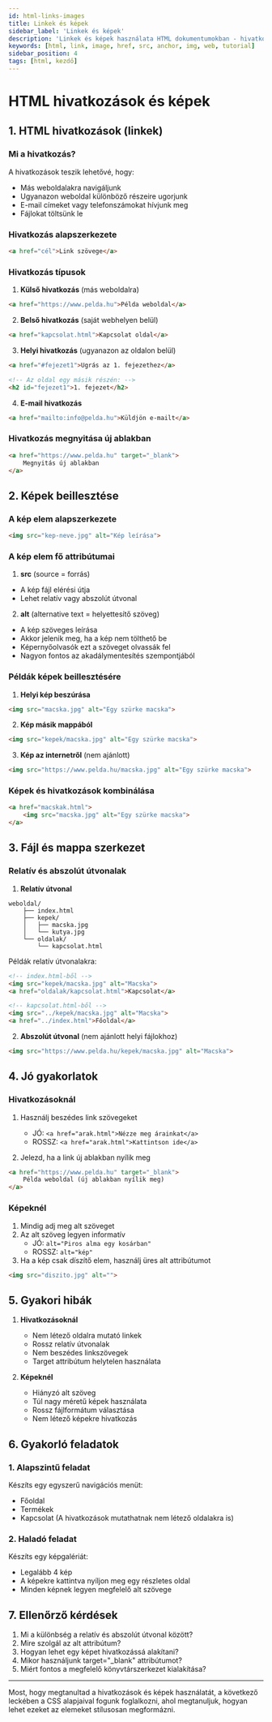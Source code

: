 ```yaml
---
id: html-links-images
title: Linkek és képek
sidebar_label: 'Linkek és képek'
description: 'Linkek és képek használata HTML dokumentumokban - hivatkozások készítése, képek beillesztése és optimalizálása'
keywords: [html, link, image, href, src, anchor, img, web, tutorial]
sidebar_position: 4
tags: [html, kezdő]
---
```


# HTML hivatkozások és képek

## 1. HTML hivatkozások (linkek)

### Mi a hivatkozás?
A hivatkozások teszik lehetővé, hogy:
- Más weboldalakra navigáljunk
- Ugyanazon weboldal különböző részeire ugorjunk
- E-mail címeket vagy telefonszámokat hívjunk meg
- Fájlokat töltsünk le

### Hivatkozás alapszerkezete
```html
<a href="cél">Link szövege</a>
```

### Hivatkozás típusok

1. **Külső hivatkozás** (más weboldalra)
```html
<a href="https://www.pelda.hu">Példa weboldal</a>
```

2. **Belső hivatkozás** (saját webhelyen belül)
```html
<a href="kapcsolat.html">Kapcsolat oldal</a>
```

3. **Helyi hivatkozás** (ugyanazon az oldalon belül)
```html
<a href="#fejezet1">Ugrás az 1. fejezethez</a>

<!-- Az oldal egy másik részén: -->
<h2 id="fejezet1">1. fejezet</h2>
```

4. **E-mail hivatkozás**
```html
<a href="mailto:info@pelda.hu">Küldjön e-mailt</a>
```

### Hivatkozás megnyitása új ablakban
```html
<a href="https://www.pelda.hu" target="_blank">
    Megnyitás új ablakban
</a>
```

## 2. Képek beillesztése

### A kép elem alapszerkezete
```html
<img src="kep-neve.jpg" alt="Kép leírása">
```

### A kép elem fő attribútumai

1. **src** (source = forrás)
- A kép fájl elérési útja
- Lehet relatív vagy abszolút útvonal

2. **alt** (alternative text = helyettesítő szöveg)
- A kép szöveges leírása
- Akkor jelenik meg, ha a kép nem tölthető be
- Képernyőolvasók ezt a szöveget olvassák fel
- Nagyon fontos az akadálymentesítés szempontjából

### Példák képek beillesztésére

1. **Helyi kép beszúrása**
```html
<img src="macska.jpg" alt="Egy szürke macska">
```

2. **Kép másik mappából**
```html
<img src="kepek/macska.jpg" alt="Egy szürke macska">
```

3. **Kép az internetről** (nem ajánlott)
```html
<img src="https://www.pelda.hu/macska.jpg" alt="Egy szürke macska">
```

### Képek és hivatkozások kombinálása

```html
<a href="macskak.html">
    <img src="macska.jpg" alt="Egy szürke macska">
</a>
```

## 3. Fájl és mappa szerkezet

### Relatív és abszolút útvonalak

1. **Relatív útvonal**
```
weboldal/
    ├── index.html
    ├── kepek/
    │   ├── macska.jpg
    │   └── kutya.jpg
    └── oldalak/
        └── kapcsolat.html
```

Példák relatív útvonalakra:
```html
<!-- index.html-ből -->
<img src="kepek/macska.jpg" alt="Macska">
<a href="oldalak/kapcsolat.html">Kapcsolat</a>

<!-- kapcsolat.html-ből -->
<img src="../kepek/macska.jpg" alt="Macska">
<a href="../index.html">Főoldal</a>
```

2. **Abszolút útvonal** (nem ajánlott helyi fájlokhoz)
```html
<img src="https://www.pelda.hu/kepek/macska.jpg" alt="Macska">
```

## 4. Jó gyakorlatok

### Hivatkozásoknál
1. Használj beszédes link szövegeket
   - JÓ: `<a href="arak.html">Nézze meg árainkat</a>`
   - ROSSZ: `<a href="arak.html">Kattintson ide</a>`

2. Jelezd, ha a link új ablakban nyílik meg
```html
<a href="https://www.pelda.hu" target="_blank">
    Példa weboldal (új ablakban nyílik meg)
</a>
```

### Képeknél
1. Mindig adj meg alt szöveget
2. Az alt szöveg legyen informatív
   - JÓ: `alt="Piros alma egy kosárban"`
   - ROSSZ: `alt="kép"`
3. Ha a kép csak díszítő elem, használj üres alt attribútumot
```html
<img src="diszito.jpg" alt="">
```

## 5. Gyakori hibák

1. **Hivatkozásoknál**
   - Nem létező oldalra mutató linkek
   - Rossz relatív útvonalak
   - Nem beszédes linkszövegek
   - Target attribútum helytelen használata

2. **Képeknél**
   - Hiányzó alt szöveg
   - Túl nagy méretű képek használata
   - Rossz fájlformátum választása
   - Nem létező képekre hivatkozás

## 6. Gyakorló feladatok

### 1. Alapszintű feladat
Készíts egy egyszerű navigációs menüt:
- Főoldal
- Termékek
- Kapcsolat
(A hivatkozások mutathatnak nem létező oldalakra is)

### 2. Haladó feladat
Készíts egy képgalériát:
- Legalább 4 kép
- A képekre kattintva nyíljon meg egy részletes oldal
- Minden képnek legyen megfelelő alt szövege

## 7. Ellenőrző kérdések

1. Mi a különbség a relatív és abszolút útvonal között?
2. Mire szolgál az alt attribútum?
3. Hogyan lehet egy képet hivatkozássá alakítani?
4. Mikor használjunk target="_blank" attribútumot?
5. Miért fontos a megfelelő könyvtárszerkezet kialakítása?

---

Most, hogy megtanultad a hivatkozások és képek használatát, a következő leckében a CSS alapjaival fogunk foglalkozni, ahol megtanuljuk, hogyan lehet ezeket az elemeket stílusosan megformázni.
